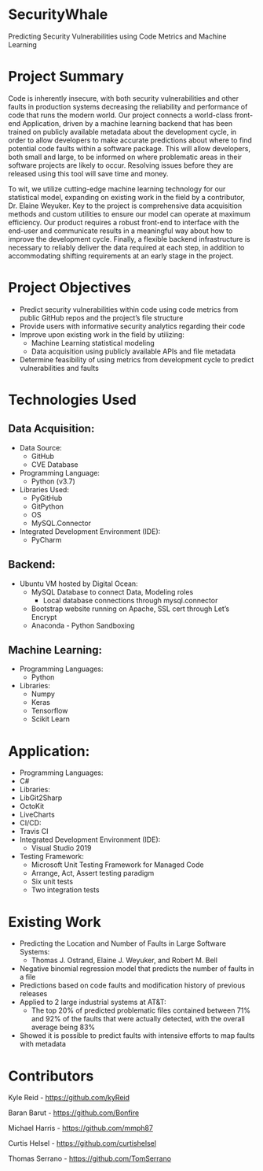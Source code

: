 # SecurityWhale
Predicting Security Vulnerabilities using Code Metrics and Machine Learning

# Project Summary
Code is inherently insecure, with both security vulnerabilities and other faults in production systems decreasing the reliability and performance of code that runs the modern world. Our project connects a world-class front-end Application, driven by a machine learning backend that has been trained on publicly available metadata about the development cycle, in order to allow developers to make accurate predictions about where to find potential code faults within a software package. This will allow developers, both small and large, to be informed on where problematic areas in their software projects are likely to occur. Resolving issues before they are released using this tool will save time and money.

To wit, we utilize cutting-edge machine learning technology for our statistical model, expanding on existing work in the field by a contributor, Dr. Elaine Weyuker. Key to the project is comprehensive data acquisition methods and custom utilities to ensure our model can operate at maximum efficiency. Our product requires a robust front-end to interface with the end-user and communicate results in a meaningful way about how to improve the development cycle. Finally, a flexible backend infrastructure is necessary to reliably deliver the data required at each step, in addition to accommodating shifting requirements at an early stage in the project.

# Project Objectives
* Predict security vulnerabilities within code using code metrics from public GitHub repos and the project’s file structure 
* Provide users with informative security analytics regarding their code
* Improve upon existing work in the field by utilizing:
  * Machine Learning statistical modeling
  * Data acquisition using publicly available APIs and file metadata
* Determine feasibility of using metrics from development cycle to predict vulnerabilities and faults

# Technologies Used
## Data Acquisition:
* Data Source:
  * GitHub
  * CVE Database
* Programming Language:
  * Python (v3.7)
* Libraries Used:
  * PyGitHub
  * GitPython
  * OS
  * MySQL.Connector
* Integrated Development Environment (IDE):
  * PyCharm

## Backend:
* Ubuntu VM hosted by Digital Ocean:
  * MySQL Database to connect Data, Modeling roles
    * Local database connections through mysql.connector
   * Bootstrap website running on Apache, SSL cert through Let’s Encrypt
  * Anaconda - Python Sandboxing

## Machine Learning:
* Programming Languages:
  * Python
* Libraries:
  * Numpy
  * Keras
  * Tensorflow
  * Scikit Learn
  
 # Application:
 * Programming Languages:
  * C#
 * Libraries:
  * LibGit2Sharp
  * OctoKit
  * LiveCharts
 * CI/CD:
  * Travis CI
* Integrated Development Environment (IDE):
  * Visual Studio 2019
* Testing Framework:
  * Microsoft Unit Testing Framework for Managed Code
  * Arrange, Act, Assert testing paradigm
  * Six unit tests
  * Two integration tests

# Existing Work
* Predicting the Location and Number of Faults in Large Software Systems:
  * Thomas J. Ostrand, Elaine J. Weyuker, and Robert M. Bell
* Negative binomial regression model that predicts the number of faults in a file
* Predictions based on code faults and modification history of previous releases
* Applied to 2 large industrial systems at AT&T:
  * The top 20% of predicted problematic files contained between 71% and 92% of the faults that were actually detected, with the overall average being 83%
* Showed it is possible to predict faults with intensive efforts to map faults with metadata



# Contributors
Kyle Reid - https://github.com/kyReid

Baran Barut - https://github.com/Bonfire

Michael Harris - https://github.com/mmph87

Curtis Helsel - https://github.com/curtishelsel

Thomas Serrano - https://github.com/TomSerrano
